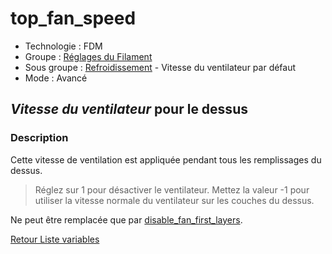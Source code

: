 # top_fan_speed

* Technologie : FDM
* Groupe : [Réglages du Filament](../filament_settings/filament_settings.md)
* Sous groupe : [Refroidissement](../filament_settings/filament_settings.md#refroidissement) - Vitesse du ventilateur par défaut
* Mode : Avancé

## *Vitesse du ventilateur* pour le dessus

### Description

Cette vitesse de ventilation est appliquée pendant tous les remplissages du dessus.

> Réglez sur 1 pour désactiver le ventilateur.
> Mettez la valeur -1 pour utiliser la vitesse normale du ventilateur sur les couches du dessus.

Ne peut être remplacée que par [disable_fan_first_layers](disable_fan_first_layers.md).

[Retour Liste variables](variable_list.md)